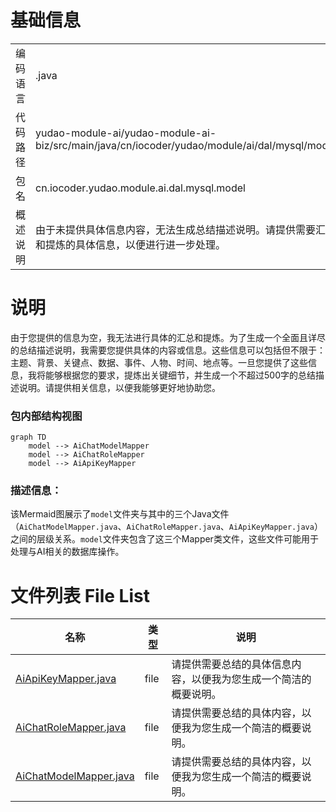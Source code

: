 # 基础信息

|      |      |
|------|------|
| 编码语言 | .java |
| 代码路径 | yudao-module-ai/yudao-module-ai-biz/src/main/java/cn/iocoder/yudao/module/ai/dal/mysql/model |
| 包名 | cn.iocoder.yudao.module.ai.dal.mysql.model |
| 概述说明 | 由于未提供具体信息内容，无法生成总结描述说明。请提供需要汇总和提炼的具体信息，以便进行进一步处理。 |

# 说明

由于您提供的信息为空，我无法进行具体的汇总和提炼。为了生成一个全面且详尽的总结描述说明，我需要您提供具体的内容或信息。这些信息可以包括但不限于：主题、背景、关键点、数据、事件、人物、时间、地点等。一旦您提供了这些信息，我将能够根据您的要求，提炼出关键细节，并生成一个不超过500字的总结描述说明。请提供相关信息，以便我能够更好地协助您。


### 包内部结构视图

```mermaid
graph TD
    model --> AiChatModelMapper
    model --> AiChatRoleMapper
    model --> AiApiKeyMapper
```

### 描述信息：
该Mermaid图展示了`model`文件夹与其中的三个Java文件（`AiChatModelMapper.java`、`AiChatRoleMapper.java`、`AiApiKeyMapper.java`）之间的层级关系。`model`文件夹包含了这三个Mapper类文件，这些文件可能用于处理与AI相关的数据库操作。

# 文件列表 File List

| 名称   | 类型  | 说明 |
|-------|------|-------------|
| [AiApiKeyMapper.java](AiApiKeyMapper.md) | file | 请提供需要总结的具体信息内容，以便我为您生成一个简洁的概要说明。 |
| [AiChatRoleMapper.java](AiChatRoleMapper.md) | file | 请提供需要总结的具体内容，以便我为您生成一个简洁的概要说明。 |
| [AiChatModelMapper.java](AiChatModelMapper.md) | file | 请提供需要总结的具体内容，以便我为您生成一个简洁的概要说明。 |


